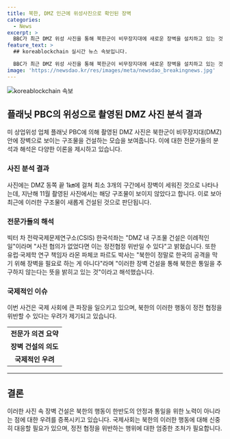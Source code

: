 ```yaml
---
title: 북한, DMZ 인근에 위성사진으로 확인된 장벽
categories:
  - News
excerpt: >
  BBC가 최근 DMZ 위성 사진을 통해 북한군이 비무장지대에 새로운 장벽을 설치하고 있는 것을 공개했습니다. 사진에는 정전 협정을 위반할 수 있는 고르게 쌓인 땅과 장벽 건설 과정이 담겼는데, 이는 한반도 정세에 대한 우려를 증폭시키고 있습니다. 전문가들은 이러한 행위가 평화를 위한 노력이 아니라 북한의 통일 믿음 부족을 보여주는 것으로 해석하고 있습니다. 해당 사진은 지난해와는 다르게 DMZ에 이상한 구조물이 보인다며 꾸준한 변화를 보여주고 있습니다. North Korea's construction of new structures in the DMZ raises concerns and sparks interpretations of its intentions, adding to tensions on the Korean peninsula.
feature_text: >
  ## koreablockchain 실시간 뉴스 속보입니다.

  BBC가 최근 DMZ 위성 사진을 통해 북한군이 비무장지대에 새로운 장벽을 설치하고 있는 것을 공개했습니다. 사진에는 정전 협정을 위반할 수 있는 고르게 쌓인 땅과 장벽 건설 과정이 담겼는데, 이는 한반도 정세에 대한 우려를 증폭시키고 있습니다. 전문가들은 이러한 행위가 평화를 위한 노력이 아니라 북한의 통일 믿음 부족을 보여주는 것으로 해석하고 있습니다. 해당 사진은 지난해와는 다르게 DMZ에 이상한 구조물이 보인다며 꾸준한 변화를 보여주고 있습니다. North Korea's construction of new structures in the DMZ raises concerns and sparks interpretations of its intentions, adding to tensions on the Korean peninsula.
image: 'https://newsdao.kr/res/images/meta/newsdao_breakingnews.jpg'
---
```


<p><img src="https://newsdao.kr/res/images/meta/newsdao_breakingnews.jpg" alt="koreablockchain 속보" /></p>

<h2 data-ke-size="size26">플래닛 PBC의 위성으로 촬영된 DMZ 사진 분석 결과</h2>

<p data-ke-size="size16">미 상업위성 업체 플래닛 PBC에 의해 촬영된 DMZ 사진은 북한군이 비무장지대(DMZ) 안에 장벽으로 보이는 구조물을 건설하는 모습을 보여줍니다. 이에 대한 전문가들의 분석과 해석은 다양한 이론을 제시하고 있습니다.</p>

<h3>사진 분석 결과</h3>

<p data-ke-size="size16">사진에는 DMZ 동쪽 끝 1㎞에 걸쳐 최소 3개의 구간에서 장벽이 세워진 것으로 나타나는데, 지난해 11월 촬영된 사진에서는 해당 구조물이 보이지 않았다고 합니다. 이로 보아 최근에 이러한 구조물이 새롭게 건설된 것으로 판단됩니다.</p>

<h3>전문가들의 해석</h3>

<p data-ke-size="size16">빅터 차 전략국제문제연구소(CSIS) 한국석좌는 "DMZ 내 구조물 건설은 이례적인 일"이라며 "사전 협의가 없었다면 이는 정전협정 위반일 수 있다"고 밝혔습니다. 또한 유럽·국제학 연구 책임자 라몬 파체코 파르도 박사는 "북한이 정말로 한국의 공격을 막기 위해 장벽을 필요로 하는 게 아니다"라며 "이러한 장벽 건설을 통해 북한은 통일을 추구하지 않는다는 뜻을 밝히고 있는 것"이라고 해석했습니다.</p>

<h3>국제적인 이슈</h3>

<p data-ke-size="size16">이번 사건은 국제 사회에 큰 파장을 일으키고 있으며, 북한의 이러한 행동이 정전 협정을 위반할 수 있다는 우려가 제기되고 있습니다.</p>

<table>
    <tbody>
        <tr>
            <td style="text-align: center; height: 17px;"><b>전문가 의견 요약</b></td>
        </tr>
        <tr>
            <td style="text-align: center; height: 17px;"><b>장벽 건설의 의도</b></td>
        </tr>
        <tr>
            <td style="text-align: center; height: 17px;"><b>국제적인 우려</b></td>
        </tr>
    </tbody>
</table>

<hr>

<h2 data-ke-size="size26">결론</h2>

<p data-ke-size="size16">이러한 사진 속 장벽 건설은 북한의 행동이 한반도의 안정과 통일을 위한 노력이 아니라는 점에 대한 우려를 증폭시키고 있습니다. 국제사회는 북한의 이러한 행동에 대해 신중히 대응할 필요가 있으며, 정전 협정을 위반하는 행위에 대한 엄중한 조처가 필요합니다.</p>

